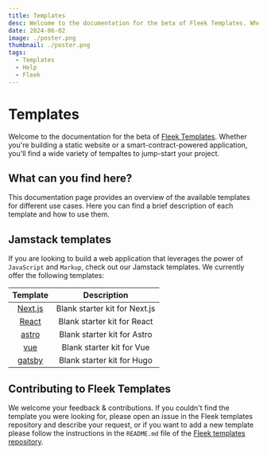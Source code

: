 ```yaml
---
title: Templates
desc: Welcome to the documentation for the beta of Fleek Templates. Whether you're building a static website or a smart-contract powered application, you'll find a wide variety of templates to jump-start your project.
date: 2024-06-02
image: ./poster.png
thumbnail: ./poster.png
tags:
  - Templates
  - Help
  - Fleek
---
```


# Templates

Welcome to the documentation for the beta of [Fleek Templates](https://github.com/fleek-tools). Whether you're building a static website or a smart-contract-powered application, you'll find a wide variety of tempaltes to jump-start your project.

## What can you find here?

This documentation page provides an overview of the available templates for different use cases.
Here you can find a brief description of each template and how to use them.

## Jamstack templates

If you are looking to build a web application that leverages the power of `JavaScript` and `Markup`, check out our Jamstack templates. We currently offer the following templates:

|                         Template                          |          Description          |
| :-------------------------------------------------------: | :---------------------------: |
| [Next.js](https://github.com/fleek-tools/nextjs-template) | Blank starter kit for Next.js |
|  [React](https://github.com/fleek-tools/react-template)   |  Blank starter kit for React  |
|  [astro](https://github.com/fleek-tools/astro-template)   |  Blank starter kit for Astro  |
|    [vue](https://github.com/fleek-tools/vue-template)     |   Blank starter kit for Vue   |
|  [gatsby](https://github.com/fleek-tools/hugo-template)   |  Blank starter kit for Hugo   |


## Contributing to Fleek Templates

We welcome your feedback & contributions. If you couldn't find the template you were looking for, please open an issue in the Fleek templates repository and describe your request, or if you want to add a new template please follow the instructions in the `README.md` file of the [Fleek templates repository](https://github.com/fleek-tools).
